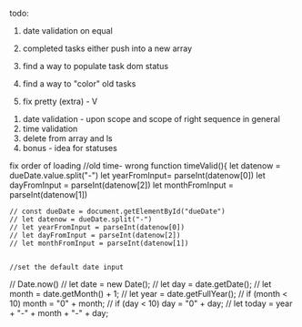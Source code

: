 todo:

1. date validation on equal
2. completed tasks either push into a new array
3. find a way to populate task dom status
4. find a way to "color" old tasks




0. fix pretty (extra) - V

1) date validation - upon scope and scope of right sequence in general
2) time validation
3) delete from array and ls
4) bonus - idea for statuses

fix order of loading
//old time- wrong
function timeValid(){
let datenow = dueDate.value.split("-")
let yearFromInput= parseInt(datenow[0])
let dayFromInput = parseInt(datenow[2])
let monthFromInput = parseInt(datenow[1])


	// const dueDate = document.getElementById("dueDate")
	// let datenow = dueDate.split("-")
	// let yearFromInput = parseInt(datenow[0])
	// let dayFromInput = parseInt(datenow[2])
	// let monthFromInput = parseInt(datenow[1])


    //set the default date input
// Date.now()
// let date = new Date();
// let day = date.getDate();
// let month = date.getMonth() + 1;
// let year = date.getFullYear();
// if (month < 10) month = "0" + month;
// if (day < 10) day = "0" + day;
// let today = year + "-" + month + "-" + day;
